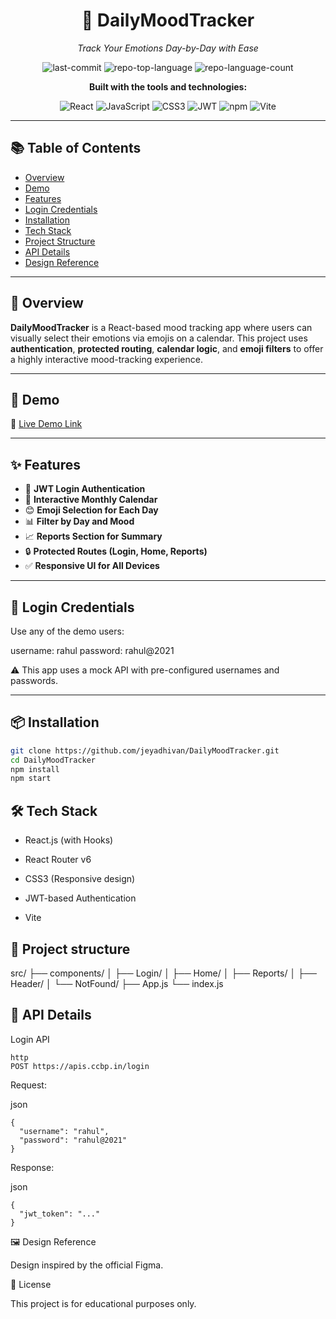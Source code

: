 <div align="center">

# 🧠 DailyMoodTracker  
*Track Your Emotions Day-by-Day with Ease*

![last-commit](https://img.shields.io/github/last-commit/jeyadhivan/DailyMoodTracker?style=flat&logo=git&logoColor=white&color=ffbe38)
![repo-top-language](https://img.shields.io/github/languages/top/jeyadhivan/DailyMoodTracker?style=flat&color=ffbe38)
![repo-language-count](https://img.shields.io/github/languages/count/jeyadhivan/DailyMoodTracker?style=flat&color=ffbe38)

**Built with the tools and technologies:**

![React](https://img.shields.io/badge/React-61DAFB.svg?style=flat&logo=React&logoColor=black)
![JavaScript](https://img.shields.io/badge/JavaScript-F7DF1E.svg?style=flat&logo=JavaScript&logoColor=black)
![CSS3](https://img.shields.io/badge/CSS3-1572B6.svg?style=flat&logo=css3&logoColor=white)
![JWT](https://img.shields.io/badge/JWT-000000.svg?style=flat&logo=JSON%20web%20tokens&logoColor=white)
![npm](https://img.shields.io/badge/npm-CB3837.svg?style=flat&logo=npm&logoColor=white)
![Vite](https://img.shields.io/badge/Vite-646CFF.svg?style=flat&logo=vite&logoColor=white)

</div>

---

## 📚 Table of Contents

- [Overview](#overview)
- [Demo](#demo)
- [Features](#features)
- [Login Credentials](#login-credentials)
- [Installation](#installation)
- [Tech Stack](#tech-stack)
- [Project Structure](#project-structure)
- [API Details](#api-details)
- [Design Reference](#design-reference)

---

## 📌 Overview

**DailyMoodTracker** is a React-based mood tracking app where users can visually select their emotions via emojis on a calendar. This project uses **authentication**, **protected routing**, **calendar logic**, and **emoji filters** to offer a highly interactive mood-tracking experience.

---

## 🚀 Demo

🔗 [Live Demo Link](https://gjtracker.ccbp.tech/login)  


---

## ✨ Features

- 🔐 **JWT Login Authentication**
- 📅 **Interactive Monthly Calendar**
- 😊 **Emoji Selection for Each Day**
- 📊 **Filter by Day and Mood**
- 📈 **Reports Section for Summary**
- 🔒 **Protected Routes (Login, Home, Reports)**
- ✅ **Responsive UI for All Devices**

---

## 🔐 Login Credentials

Use any of the demo users:

username: rahul
password: rahul@2021


⚠️ This app uses a mock API with pre-configured usernames and passwords.

---

## 📦 Installation

```bash
git clone https://github.com/jeyadhivan/DailyMoodTracker.git
cd DailyMoodTracker
npm install
npm start
```

## 🛠 Tech Stack
  - React.js (with Hooks)

  - React Router v6

  - CSS3 (Responsive design)

  - JWT-based Authentication

  - Vite


## 📁 Project structure
src/
├── components/
│   ├── Login/
│   ├── Home/
│   ├── Reports/
│   ├── Header/
│   └── NotFound/
├── App.js
└── index.js

## 🔗 API Details

Login API
```
http
POST https://apis.ccbp.in/login
```

Request:

json
```
{
  "username": "rahul",
  "password": "rahul@2021"
}
```

Response:

json
```
{
  "jwt_token": "..."
}
```

🖼 Design Reference

Design inspired by the official Figma.

📄 License

This project is for educational purposes only.
